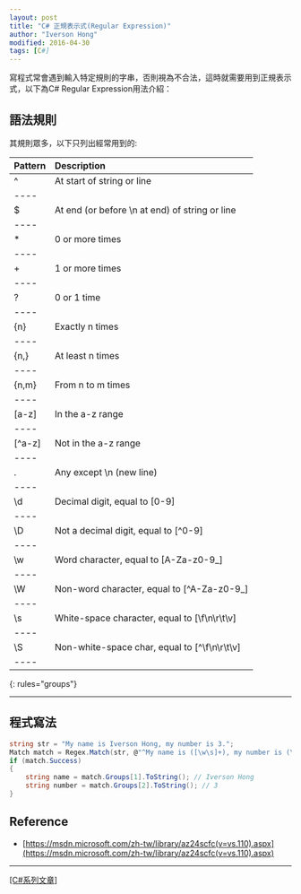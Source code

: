 ```yaml
---
layout: post
title: "C# 正規表示式(Regular Expression)"
author: "Iverson Hong"
modified: 2016-04-30
tags: [C#]
---
```


寫程式常會遇到輸入特定規則的字串，否則視為不合法，這時就需要用到正規表示式，以下為C# Regular Expression用法介紹：

## 語法規則 ##

其規則眾多，以下只列出經常用到的:

| **Pattern** | **Description** |
|:------|:------|
| ^ | At start of string or line |
|----
| $ | At end (or before \n at end) of string or line |
|----
| * | 0 or more times |
|----
| + | 1 or more times |
|----
| ? | 0 or 1 time |
|----
| {n} | Exactly n times |
|----
| {n,} | At least n times |
|----
| {n,m} | From n to m times |
|----
| [a-z] | In the a-z range |
|----
| [^a-z] | Not in the a-z range |
|----
| . | Any except \n (new line) |
|----
| \d | Decimal digit, equal to [0-9] |
|----
| \D | Not a decimal digit, equal to [^0-9] |
|----
| \w | Word character, equal to [A-Za-z0-9_] |
|----
| \W | Non-word character, equal to [^A-Za-z0-9_] |
|----
| \s | White-space character, equal to [\f\n\r\t\v] |
|----
| \S | Non-white-space char, equal to [^\f\n\r\t\v] |
|----
{: rules="groups"}

----------

## 程式寫法 ##

~~~csharp
string str = "My name is Iverson Hong, my number is 3.";
Match match = Regex.Match(str, @"^My name is ([\w\s]+), my number is (\d+).$");
if (match.Success)
{
    string name = match.Groups[1].ToString(); // Iverson Hong
    string number = match.Groups[2].ToString(); // 3
}
~~~

## Reference ##

- [https://msdn.microsoft.com/zh-tw/library/az24scfc(v=vs.110).aspx](https://msdn.microsoft.com/zh-tw/library/az24scfc(v=vs.110).aspx)

----------

[[C#系列文章]](http://iverson127.github.io/tags/#C#)